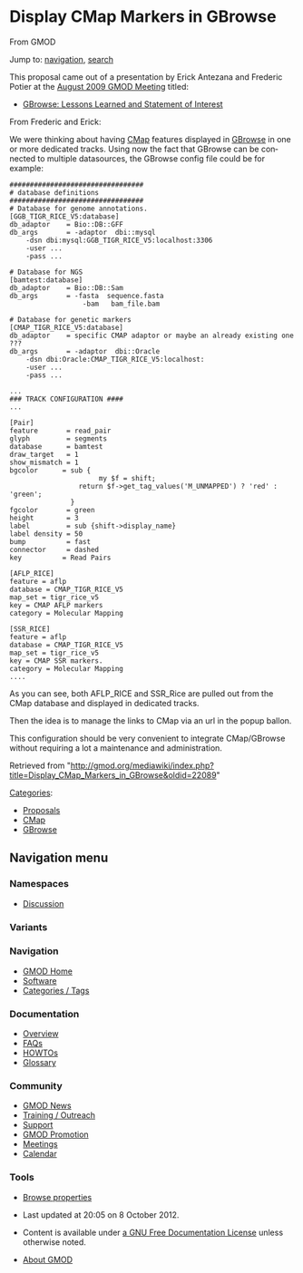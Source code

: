 <div id="mw-page-base" class="noprint">

</div>

<div id="mw-head-base" class="noprint">

</div>

<div id="content" class="mw-body" role="main">

<span id="top"></span>

<div id="mw-js-message" style="display:none;">

</div>



# <span dir="auto">Display CMap Markers in GBrowse</span>

<div id="bodyContent">

<div id="siteSub">

From GMOD

</div>

<div id="contentSub">

</div>

<div id="jump-to-nav" class="mw-jump">

Jump to: [navigation](#mw-navigation), [search](#p-search)

</div>

<div id="mw-content-text" class="mw-content-ltr" lang="en" dir="ltr">

This proposal came out of a presentation by Erick Antezana and Frederic
Potier at the [August 2009 GMOD
Meeting](August_2009_GMOD_Meeting "August 2009 GMOD Meeting") titled:

- [GBrowse: Lessons Learned and Statement of
  Interest](August_2009_GMOD_Meeting#GBrowse:_Lessons_Learned_and_Statement_of_Interest "August 2009 GMOD Meeting")

  
From Frederic and Erick:

<div class="quotebox">

We were thinking about having [CMap](CMap.1 "CMap") features displayed
in [GBrowse](GBrowse.1 "GBrowse") in one or more dedicated tracks. Using
now the fact that GBrowse can be connected to multiple datasources, the
GBrowse config file could be for example:

<div class="mw-geshi mw-code mw-content-ltr" dir="ltr">

<div class="perl source-perl">

``` de1
#################################
# database definitions
#################################
# Database for genome annotations.
[GGB_TIGR_RICE_V5:database]
db_adaptor    = Bio::DB::GFF
db_args       = -adaptor  dbi::mysql
    -dsn dbi:mysql:GGB_TIGR_RICE_V5:localhost:3306
    -user ...
    -pass ...
 
# Database for NGS
[bamtest:database]
db_adaptor    = Bio::DB::Sam
db_args       = -fasta  sequence.fasta
                  -bam   bam_file.bam
 
# Database for genetic markers
[CMAP_TIGR_RICE_V5:database]
db_adaptor    = specific CMAP adaptor or maybe an already existing one  ???
db_args       = -adaptor  dbi::Oracle
    -dsn dbi:Oracle:CMAP_TIGR_RICE_V5:localhost:
    -user ...
    -pass ...
 
...
### TRACK CONFIGURATION ####
...
 
[Pair]
feature       = read_pair
glyph         = segments
database      = bamtest
draw_target   = 1
show_mismatch = 1
bgcolor      = sub {
                      my $f = shift;
                 return $f->get_tag_values('M_UNMAPPED') ? 'red' : 'green';
               }
fgcolor       = green
height        = 3
label         = sub {shift->display_name}
label density = 50
bump          = fast
connector     = dashed
key          = Read Pairs
 
[AFLP_RICE]
feature = aflp
database = CMAP_TIGR_RICE_V5
map_set = tigr_rice_v5
key = CMAP AFLP markers
category = Molecular Mapping
 
[SSR_RICE]
feature = aflp
database = CMAP_TIGR_RICE_V5
map_set = tigr_rice_v5
key = CMAP SSR markers.
category = Molecular Mapping
....
```

</div>

</div>

As you can see, both AFLP_RICE and SSR_Rice are pulled out from the CMap
database and displayed in dedicated tracks.

Then the idea is to manage the links to CMap via an url in the popup
ballon.

This configuration should be very convenient to integrate CMap/GBrowse
without requiring a lot a maintenance and administration.

</div>

</div>

<div class="printfooter">

Retrieved from
"<http://gmod.org/mediawiki/index.php?title=Display_CMap_Markers_in_GBrowse&oldid=22089>"

</div>

<div id="catlinks" class="catlinks">

<div id="mw-normal-catlinks" class="mw-normal-catlinks">

[Categories](Special%3ACategories "Special%3ACategories"):

- [Proposals](Category%3AProposals "Category%3AProposals")
- [CMap](Category%3ACMap "Category%3ACMap")
- [GBrowse](Category%3AGBrowse "Category%3AGBrowse")

</div>

</div>

<div class="visualClear">

</div>

</div>

</div>

<div id="mw-navigation">

## Navigation menu

<div id="mw-head">



<div id="left-navigation">

<div id="p-namespaces" class="vectorTabs" role="navigation"
aria-labelledby="p-namespaces-label">

### Namespaces


- <span id="ca-talk"><a
  href="http://gmod.org/mediawiki/index.php?title=Talk:Display_CMap_Markers_in_GBrowse&amp;action=edit&amp;redlink=1"
  accesskey="t"
  title="Discussion about the content page [t]">Discussion</a></span>

</div>

<div id="p-variants" class="vectorMenu emptyPortlet" role="navigation"
aria-labelledby="p-variants-label">

### 

### Variants[](#)

<div class="menu">

</div>

</div>

</div>





</div>

</div>

</div>

<div id="mw-panel">

<div id="p-logo" role="banner">

<a href="Main_Page"
style="background-image: url(../images/GMOD-cogs.png);"
title="Visit the main page"></a>

</div>

<div id="p-Navigation" class="portal" role="navigation"
aria-labelledby="p-Navigation-label">

### Navigation

<div class="body">

- <span id="n-GMOD-Home">[GMOD Home](Main_Page)</span>
- <span id="n-Software">[Software](GMOD_Components)</span>
- <span id="n-Categories-.2F-Tags">[Categories /
  Tags](Categories)</span>

</div>

</div>

<div id="p-Documentation" class="portal" role="navigation"
aria-labelledby="p-Documentation-label">

### Documentation

<div class="body">

- <span id="n-Overview">[Overview](Overview)</span>
- <span id="n-FAQs">[FAQs](Category%3AFAQ)</span>
- <span id="n-HOWTOs">[HOWTOs](Category%3AHOWTO)</span>
- <span id="n-Glossary">[Glossary](Glossary)</span>

</div>

</div>

<div id="p-Community" class="portal" role="navigation"
aria-labelledby="p-Community-label">

### Community

<div class="body">

- <span id="n-GMOD-News">[GMOD News](GMOD_News)</span>
- <span id="n-Training-.2F-Outreach">[Training /
  Outreach](Training_and_Outreach)</span>
- <span id="n-Support">[Support](Support)</span>
- <span id="n-GMOD-Promotion">[GMOD Promotion](GMOD_Promotion)</span>
- <span id="n-Meetings">[Meetings](Meetings)</span>
- <span id="n-Calendar">[Calendar](Calendar)</span>

</div>

</div>

<div id="p-tb" class="portal" role="navigation"
aria-labelledby="p-tb-label">

### Tools

<div class="body">


- <span id="t-smwbrowselink"><a href="Special%3ABrowse/Display_CMap_Markers_in_GBrowse"
  rel="smw-browse">Browse properties</a></span>


</div>

</div>

</div>

</div>

<div id="footer" role="contentinfo">

- <span id="footer-info-lastmod">Last updated at 20:05 on 8 October
  2012.</span>
<!-- - <span id="footer-info-viewcount">11,444 page views.</span> -->
- <span id="footer-info-copyright">Content is available under
  <a href="http://www.gnu.org/licenses/fdl-1.3.html" class="external"
  rel="nofollow">a GNU Free Documentation License</a> unless otherwise
  noted.</span>

<!-- -->

- <span id="footer-places-about">[About
  GMOD](GMOD:About "GMOD:About")</span>

<!-- -->






</div>
